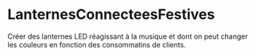 # LanternesConnecteesFestives
Créer des lanternes LED réagissant à la musique et dont on peut changer les couleurs en fonction des consommatins de clients.
